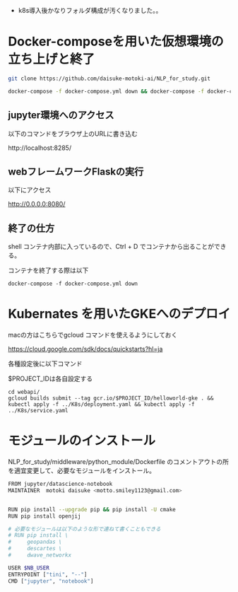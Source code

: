 * k8s導入後かなりフォルダ構成が汚くなりました。。

# Docker-composeを用いた仮想環境の立ち上げと終了

```sh
git clone https://github.com/daisuke-motoki-ai/NLP_for_study.git

docker-compose -f docker-compose.yml down && docker-compose -f docker-compose.yml up -d --build && docker-compose exec shell tmux
```

## jupyter環境へのアクセス

以下のコマンドをブラウザ上のURLに書き込む

http://localhost:8285/


## webフレームワークFlaskの実行

以下にアクセス

http://0.0.0.0:8080/ 


## 終了の仕方


shell コンテナ内部に入っているので、Ctrl + D でコンテナから出ることができる。

コンテナを終了する際は以下

```
docker-compose -f docker-compose.yml down
```

# Kubernates を用いたGKEへのデプロイ

macの方はこちらでgcloud コマンドを使えるようにしておく

https://cloud.google.com/sdk/docs/quickstarts?hl=ja

各種設定後に以下コマンド

$PROJECT_IDは各自設定する

```
cd webapi/
gcloud builds submit --tag gcr.io/$PROJECT_ID/helloworld-gke . && kubectl apply -f ../K8s/deployment.yaml && kubectl apply -f ../K8s/service.yaml
```


# モジュールのインストール

NLP_for_study/middleware/python_module/Dockerfile のコメントアウトの所を適宜変更して、必要なモジュールをインストール。
```sh
FROM jupyter/datascience-notebook
MAINTAINER  motoki daisuke <motto.smiley1123@gmail.com>


RUN pip install --upgrade pip && pip install -U cmake 
RUN pip install openjij

# 必要なモジュールは以下のような形で連ねて書くこともできる
# RUN pip install \
#     geopandas \
#     descartes \
#     dwave_networkx

USER $NB_USER
ENTRYPOINT ["tini", "--"]
CMD ["jupyter", "notebook"]
```

